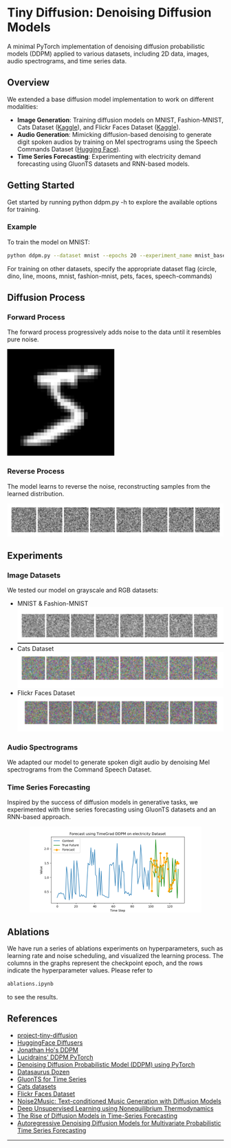 # Tiny Diffusion: Denoising Diffusion Models

A minimal PyTorch implementation of denoising diffusion probabilistic models (DDPM) applied to various datasets, including 2D data, images, audio spectrograms, and time series data.

## Overview

We extended a base diffusion model implementation to work on different modalities:

- **Image Generation**: Training diffusion models on MNIST, Fashion-MNIST, Cats Dataset ([Kaggle](https://www.kaggle.com/datasets/borhanitrash/cat-dataset)), and Flickr Faces Dataset ([Kaggle](https://www.kaggle.com/datasets/imcr00z/flickr-faces-70k-thumbnails-128x128)).
- **Audio Generation**: Mimicking diffusion-based denoising to generate digit spoken audios by training on Mel spectrograms using the Speech Commands Dataset ([Hugging Face](https://huggingface.co/datasets/google/speech_commands)).
- **Time Series Forecasting**: Experimenting with electricity demand forecasting using GluonTS datasets and RNN-based models.

## Getting Started
Get started by running python ddpm.py -h to explore the available options for training.

### Example
To train the model on MNIST:
```bash
python ddpm.py --dataset mnist --epochs 20 --experiment_name mnist_base
```
For training on other datasets, specify the appropriate dataset flag (circle, dino, line, moons, mnist, fashion-mnist, pets, faces,  speech-commands)


## Diffusion Process

### Forward Process
The forward process progressively adds noise to the data until it resembles pure noise.

<img src="static/forward_mnist.gif" width="250">

### Reverse Process
The model learns to reverse the noise, reconstructing samples from the learned distribution.

![](static/reverse_mnist.gif)

## Experiments

### Image Datasets
We tested our model on grayscale and RGB datasets:
- MNIST & Fashion-MNIST
![](static/forward_fashion.gif)
- Cats Dataset
  ![](static/forward_cats.gif)
- Flickr Faces Dataset
  ![](static/reverse_faces2.gif)

### Audio Spectrograms
We adapted our model to generate spoken digit audio by denoising Mel spectrograms from the Command Speech Dataset.

### Time Series Forecasting
Inspired by the success of diffusion models in generative tasks, we experimented with time series forecasting using GluonTS datasets and an RNN-based approach.

<div align="center">
    <img src="static/forecast_TS.png" width="400">
</div>

## Ablations
We have run a series of ablations experiments on hyperparameters, such as learning rate and noise scheduling, and visualized the learning process. 
The columns in the graphs represent the checkpoint epoch, and the rows indicate the hyperparameter values. Please refer to 
```bash
ablations.ipynb
```
to see the results.

## References

- [project-tiny-diffusion](https://github.com/dataflowr/Project-tiny-diffusion/tree/master#dl-diy-potential-project-ideas)
- [HuggingFace Diffusers](https://github.com/huggingface/diffusers)
- [Jonathan Ho's DDPM](https://github.com/hojonathanho/diffusion)
- [Lucidrains' DDPM PyTorch](https://github.com/lucidrains/denoising-diffusion-pytorch)
- [Denoising Diffusion Probabilistic Model (DDPM) using PyTorch](https://github.com/randomaccess2023/MG2023/tree/main/Video%2052)
- [Datasaurus Dozen](https://www.autodesk.com/research/publications/same-stats-different-graphs) 
- [GluonTS for Time Series](https://ts.gluon.ai/)
- [Cats datasets](https://www.kaggle.com/datasets/borhanitrash/cat-dataset)
- [Flickr Faces Dataset](https://www.kaggle.com/datasets/imcr00z/flickr-faces-70k-thumbnails-128x128)
- [Noise2Music: Text-conditioned Music Generation with Diffusion Models](https://arxiv.org/abs/2306.05284)
- [Deep Unsupervised Learning using Nonequilibrium Thermodynamics](https://arxiv.org/abs/1503.03585)
- [The Rise of Diffusion Models in Time-Series Forecasting](https://arxiv.org/abs/2401.03006)
- [Autoregressive Denoising Diffusion Models for Multivariate Probabilistic Time Series Forecasting](https://arxiv.org/abs/2101.12072)

---


